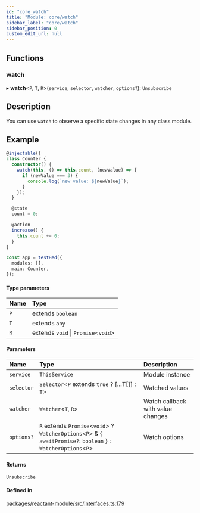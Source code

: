 ```yaml
---
id: "core_watch"
title: "Module: core/watch"
sidebar_label: "core/watch"
sidebar_position: 0
custom_edit_url: null
---
```


## Functions

### watch

▸ **watch**<`P`, `T`, `R`\>(`service`, `selector`, `watcher`, `options?`): `Unsubscribe`

## Description

You can use `watch` to observe a specific state changes in any class module.

## Example

```ts
@injectable()
class Counter {
  constructor() {
    watch(this, () => this.count, (newValue) => {
      if (newValue === 3) {
        console.log(`new value: ${newValue}`);
      }
    });
  }

  @state
  count = 0;

  @action
  increase() {
    this.count += 0;
  }
}

const app = testBed({
  modules: [],
  main: Counter,
});
```

#### Type parameters

| Name | Type |
| :------ | :------ |
| `P` | extends `boolean` |
| `T` | extends `any` |
| `R` | extends `void` \| `Promise`<`void`\> |

#### Parameters

| Name | Type | Description |
| :------ | :------ | :------ |
| `service` | `ThisService` | Module instance |
| `selector` | `Selector`<`P` extends ``true`` ? [...T[]] : `T`\> | Watched values |
| `watcher` | `Watcher`<`T`, `R`\> | Watch callback with value changes |
| `options?` | `R` extends `Promise`<`void`\> ? `WatcherOptions`<`P`\> & { `awaitPromise?`: `boolean`  } : `WatcherOptions`<`P`\> | Watch options |

#### Returns

`Unsubscribe`

#### Defined in

[packages/reactant-module/src/interfaces.ts:179](https://github.com/unadlib/reactant/blob/3607db05/packages/reactant-module/src/interfaces.ts#L179)
